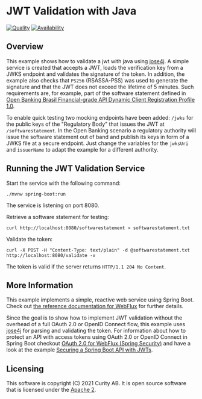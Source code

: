 # JWT Validation with Java

[![Quality](https://img.shields.io/badge/quality-experiment-red.svg)](https://curity.io/resources/code-examples/status/)
[![Availability](https://img.shields.io/badge/availability-source-blue)](https://curity.io/resources/code-examples/status/)
 

## Overview

This example shows how to validate a jwt with java using [jose4j](https://bitbucket.org/b_c/jose4j). A simple service is created that accepts a JWT, loads the verification key from a JWKS endpoint and validates the signature of the token. In addition, the example also checks that `PS256` (RSASSA-PSS) was used to generate the signature and that the JWT does not exceed the lifetime of 5 minutes. Such requirements are, for example, part of the software statement defined in [Open Banking Brasil Financial-grade API Dynamic Client Registration Profile 1.0](https://github.com/OpenBanking-Brasil/specs-seguranca).

To enable quick testing two mocking endpoints have been added: `/jwks` for the public keys of the "Regulatory Body" that issues the JWT at `/softwarestatement`. In the Open Banking scenario a regulatory authority will issue the software statement out of band and publish its keys in form of a JWKS file at a secure endpoint. Just change the variables for the `jwksUri` and `issuerName` to adapt the example for a different authority.

## Running the JWT Validation Service

Start the service with the following command:

```shell
./mvnw spring-boot:run
```
The service is listening on port 8080.

Retrieve a software statement for testing:

```shell
curl http://localhost:8080/softwarestatement > softwarestatement.txt
```

Validate the token:

```shell
curl -X POST -H "Content-Type: text/plain" -d @softwarestatement.txt http://localhost:8080/validate -v
```

The token is valid if the server returns `HTTP/1.1 204 No Content`.


## More Information
This example implements a simple, reactive web service using Spring Boot. Check out [the reference documentation for WebFlux](https://spring.getdocs.org/en-US/spring-framework-docs/docs/spring-web-reactive/webflux/webflux.html) for further details.
 
Since the goal is to show how to implement JWT validation without the overhead of a full OAuth 2.0 or OpenID Connect flow, this example uses [jose4j](https://bitbucket.org/b_c/jose4j) for parsing and validating the token. For information about how to protect an API with access tokens using OAuth 2.0 or OpenID Connect in Spring Boot checkout [OAuth 2.0 for WebFlux (Spring Security)](https://docs.spring.io/spring-security/site/docs/current/reference/html5/#webflux-oauth2-resource-server) and have a look at the example [Securing a Spring Boot API with JWTs](https://curity.io/resources/learn/spring-boot-api/).

## Licensing

This software is copyright (C) 2021 Curity AB. It is open source software that is licensed under the [Apache 2](LICENSE).